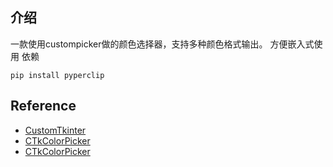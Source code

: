 ## 介绍
一款使用custompicker做的颜色选择器，支持多种颜色格式输出。
方便嵌入式使用
依赖
```shell
pip install pyperclip
```

## Reference
* [CustomTkinter](https://github.com/TomSchimansky/CustomTkinter)
* [CTkColorPicker](https://github.com/Akascape/CTkColorPicker)
* [CTkColorPicker](https://github.com/UX0l0l/CTkColorPicker/tree/main)

